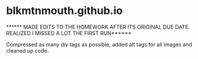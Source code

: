 # blkmtnmouth.github.io


****** MADE EDITS TO THE HOMEWORK AFTER ITS ORIGINAL DUE DATE. REALIZED I MISSED A LOT THE FIRST RUN******

Compressed as many div tags as possible, added alt tags for all images and cleaned up code. 
